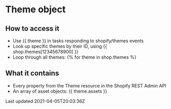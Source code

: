 # Theme object

## How to access it

- Use {{ theme }} in tasks responding to shopify/themes events
- Look up specific themes by their ID, using {{ shop.themes[12345678900] }}
- Loop through all themes: {% for theme in shop.themes %}

## What it contains

- Every property from the Theme resource in the Shopify REST Admin API
- An array of asset objects: {{ theme.assets }}

Last updated 2021-04-05T20:03:36Z